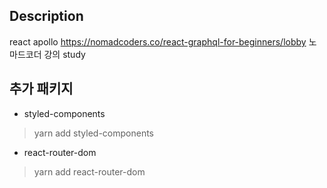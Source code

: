 ## Description
react apollo
https://nomadcoders.co/react-graphql-for-beginners/lobby 노마드코더 강의 study

## 추가 패키지
- styled-components
> yarn add styled-components
- react-router-dom
> yarn add react-router-dom

